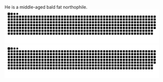 He is a middle-aged bald fat northophile.
![GitHub Snake Light](https://raw.githubusercontent.com/blizhan/blizhan/output/github-contribution-grid-snake.svg#gh-light-mode-only)![github Snake dark](https://raw.githubusercontent.com/blizhan/blizhan/output/github-contribution-grid-snake-dark.svg#gh-dark-mode-only)
